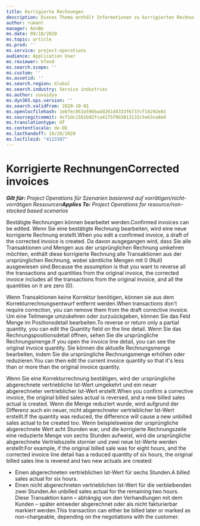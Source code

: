 ```yaml
---
title: Korrigierte Rechnungen
description: Dieses Thema enthält Informationen zu korrigierten Rechnungen.
author: rumant
manager: AnnBe
ms.date: 09/18/2020
ms.topic: article
ms.prod: ''
ms.service: project-operations
audience: Application User
ms.reviewer: kfend
ms.search.scope: ''
ms.custom: ''
ms.assetid: ''
ms.search.region: Global
ms.search.industry: Service industries
ms.author: suvaidya
ms.dyn365.ops.version: ''
ms.search.validFrom: 2020-10-01
ms.openlocfilehash: 1ebfec053a59bbadd261d4333f6737cf16292e81
ms.sourcegitcommit: 4cf1dc1561b92fca4175f0b3813133c5e63ce8e6
ms.translationtype: HT
ms.contentlocale: de-DE
ms.lasthandoff: 10/28/2020
ms.locfileid: "4122387"
---
```

# <a name="corrected-invoices"></a><span data-ttu-id="a7cb0-103">Korrigierte Rechnungen</span><span class="sxs-lookup"><span data-stu-id="a7cb0-103">Corrected invoices</span></span>

<span data-ttu-id="a7cb0-104">_**Gilt für:** Project Operations für Szenarien basierend auf vorrätigen/nicht-vorrätigen Ressourcen_</span><span class="sxs-lookup"><span data-stu-id="a7cb0-104">_**Applies To:** Project Operations for resource/non-stocked based scenarios_</span></span>

<span data-ttu-id="a7cb0-105">Bestätigte Rechnungen können bearbeitet werden.</span><span class="sxs-lookup"><span data-stu-id="a7cb0-105">Confirmed invoices can be edited.</span></span> <span data-ttu-id="a7cb0-106">Wenn Sie eine bestätigte Rechnung bearbeiten, wird eine neue korrigierte Rechnung erstellt.</span><span class="sxs-lookup"><span data-stu-id="a7cb0-106">When you edit a confirmed invoice, a draft of the corrected invoice is created.</span></span> <span data-ttu-id="a7cb0-107">Da davon ausgegangen wird, dass Sie alle Transaktionen und Mengen aus der ursprünglichen Rechnung umkehren möchten, enthält diese korrigierte Rechnung alle Transaktionen aus der ursprünglichen Rechnung, wobei sämtliche Mengen mit 0 (Null) ausgewiesen sind.</span><span class="sxs-lookup"><span data-stu-id="a7cb0-107">Because the assumption is that you want to reverse all the transactions and quantities from the original invoice, the corrected invoice includes all the transactions from the original invoice, and all the quantities on it are zero (0).</span></span>

<span data-ttu-id="a7cb0-108">Wenn Transaktionen keine Korrektur benötigen, können sie aus dem Korrekturrechnungsentwurf entfernt werden.</span><span class="sxs-lookup"><span data-stu-id="a7cb0-108">When transactions don't require correction, you can remove them from the draft corrective invoice.</span></span> <span data-ttu-id="a7cb0-109">Um eine Teilmenge umzukehren oder zurzuückgeben, können Sie das Feld Menge im Positionsdetail bearbeiten.</span><span class="sxs-lookup"><span data-stu-id="a7cb0-109">To reverse or return only a partial quantity, you can edit the Quantity field on the line detail.</span></span> <span data-ttu-id="a7cb0-110">Wenn Sie das Rechnungspositionsdetail öffnen, sehen Sie die ursprüngliche Rechnungsmenge.</span><span class="sxs-lookup"><span data-stu-id="a7cb0-110">If you open the invoice line detail, you can see the original invoice quantity.</span></span> <span data-ttu-id="a7cb0-111">Sie können die aktuelle Rechnungsmenge bearbeiten, indem Sie die ursprüngliche Rechnungsmenge erhöhen oder reduzieren.</span><span class="sxs-lookup"><span data-stu-id="a7cb0-111">You can then edit the current invoice quantity so that it's less than or more than the original invoice quantity.</span></span>

<span data-ttu-id="a7cb0-112">Wenn Sie eine Korrekturrechnung bestätigen, wird der ursprüngliche abgerechnete vertriebliche Ist-Wert umgekehrt und ein neuer abgerechneter vertrieblicher Ist-Wert erstellt.</span><span class="sxs-lookup"><span data-stu-id="a7cb0-112">When you confirm a corrective invoice, the original billed sales actual is reversed, and a new billed sales actual is created.</span></span> <span data-ttu-id="a7cb0-113">Wenn die Menge reduziert wurde, wird aufgrund der Differenz auch ein neuer, nicht abgerechneter vertrieblicher Ist-Wert erstellt.</span><span class="sxs-lookup"><span data-stu-id="a7cb0-113">If the quantity was reduced, the difference will cause a new unbilled sales actual to be created too.</span></span> <span data-ttu-id="a7cb0-114">Wenn beispielsweise der ursprüngliche abgerechnete Wert acht Stunden war, und die korrigierte Rechnungszeile eine reduzierte Menge von sechs Stunden aufweist, wird die ursprüngliche abgerechnete Vertriebszeile stornier und zwei neue Ist-Werte werden erstellt:</span><span class="sxs-lookup"><span data-stu-id="a7cb0-114">For example, if the original billed sale was for eight hours, and the corrected invoice line detail has a reduced quantity of six hours, the original billed sales line is revered and two new actuals are created:</span></span>

- <span data-ttu-id="a7cb0-115">Einen abgerechneten vertrieblichen Ist-Wert für sechs Stunden.</span><span class="sxs-lookup"><span data-stu-id="a7cb0-115">A billed sales actual for six hours.</span></span>
- <span data-ttu-id="a7cb0-116">Einen nicht abgerechneten vertrieblichen Ist-Wert für die verbleibenden zwei Stunden.</span><span class="sxs-lookup"><span data-stu-id="a7cb0-116">An unbilled sales actual for the remaining two hours.</span></span> <span data-ttu-id="a7cb0-117">Diese Transaktion kann – abhängig von den Verhandlungen mit dem Kunden – später entweder abgerechnet oder als nicht fakturierbar markiert werden.</span><span class="sxs-lookup"><span data-stu-id="a7cb0-117">This transaction can either be billed later or marked as non-chargeable, depending on the negotiations with the customer.</span></span>
